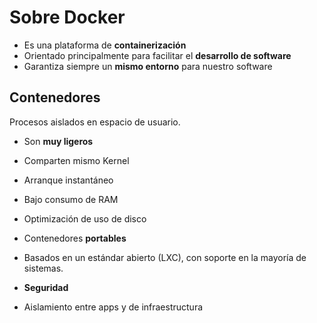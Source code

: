 # Sobre Docker

- Es una plataforma de __containerización__
- Orientado principalmente para facilitar el __desarrollo de software__
- Garantiza siempre un __mismo entorno__ para nuestro software

## Contenedores

Procesos aislados en espacio de usuario.

- Son __muy ligeros__
 - Comparten mismo Kernel
 - Arranque instantáneo
 - Bajo consumo de RAM
 - Optimización de uso de disco

- Contenedores __portables__
 - Basados en un estándar abierto (LXC), con soporte en la mayoría de sistemas.

- __Seguridad__
 - Aislamiento entre apps y de infraestructura

<!--
Referencias:
- https://www.docker.com/what-docker
-->

